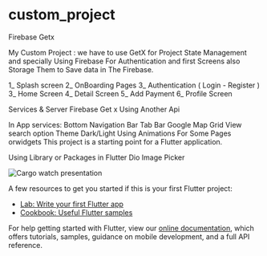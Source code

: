 # custom_project

Firebase Getx

My Custom Project : we have to use GetX for Project  State Management
and specially Using Firebase For Authentication and first Screens
also Storage Them to Save data in The Firebase.

 1_ Splash screen
 2_ OnBoarding Pages
 3_ Authentication ( Login - Register )
 3_ Home Screen
 4_ Detail Screen
 5_ Add  Payment
 6_ Profile Screen



Services & Server
Firebase
Get x
Using Another Api



In App services:
Bottom Navigation Bar
Tab Bar
Google Map
Grid View
search option
Theme Dark/Light
Using Animations For Some Pages orwidgets
This project is a starting point for a Flutter application.


Using Library or Packages in Flutter
Dio
Image Picker


![Cargo watch presentation](https://user-images.githubusercontent.com/56475378/158769544-282d432a-411e-4267-a1c7-ab389380edae.jpg)



A few resources to get you started if this is your first Flutter project:

- [Lab: Write your first Flutter app](https://flutter.dev/docs/get-started/codelab)
- [Cookbook: Useful Flutter samples](https://flutter.dev/docs/cookbook)

For help getting started with Flutter, view our
[online documentation](https://flutter.dev/docs), which offers tutorials,
samples, guidance on mobile development, and a full API reference.
